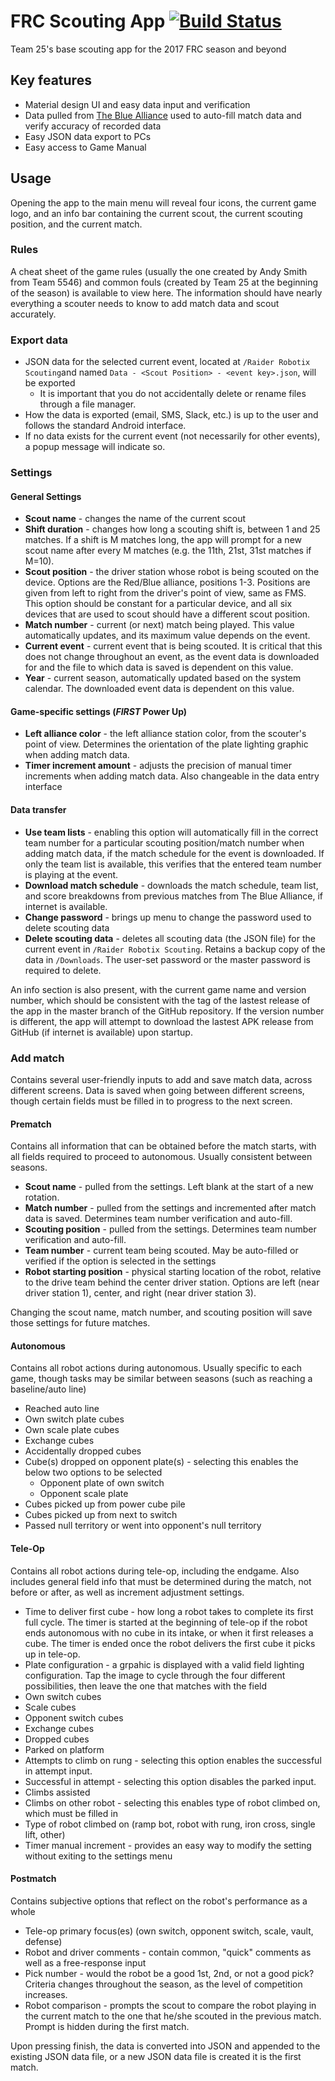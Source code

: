 # FRC Scouting App [![Build Status](https://travis-ci.org/spencerng/Scouting-App.svg?branch=master)](https://travis-ci.org/spencerng/Scouting-App)

Team 25's base scouting app for the 2017 FRC season and beyond

## Key features 

* Material design UI and easy data input and verification
* Data pulled from [The Blue Alliance](http://www.thebluealliance.com/) used to auto-fill match data and verify accuracy of recorded data
* Easy JSON data export to PCs
* Easy access to Game Manual

## Usage

Opening the app to the main menu will reveal four icons, the current game logo, and an info bar containing the current scout, the current scouting position, and the current match.

### Rules

A cheat sheet of the game rules (usually the one created by Andy Smith from Team 5546) and common fouls (created by Team 25 at the beginning of the season) is available to view here. The information should have nearly everything a scouter needs to know to add match data and scout accurately.

### Export data

* JSON data for the selected current event, located at `/Raider Robotix Scouting`and named `Data - <Scout Position> - <event key>.json`, will be exported
  * It is important that you do not accidentally delete or rename files through a file manager.
* How the data is exported (email, SMS, Slack, etc.) is up to the user and follows the standard Android interface.
* If no data exists for the current event (not necessarily for other events), a popup message will indicate so.

### Settings

#### General Settings

* **Scout name** - changes the name of the current scout 
* **Shift duration** - changes how long a scouting shift is, between 1 and 25 matches. If a shift is M matches long, the app will prompt for a new scout name after every M matches (e.g. the 11th, 21st, 31st matches if M=10).
* **Scout position** - the driver station whose robot is being scouted on the device. Options are the Red/Blue alliance, positions 1-3. Positions are given from left to right from the driver's point of view, same as FMS. This option should be constant for a particular device, and all six devices that are used to scout should have a different scout position.
* **Match number** - current (or next) match being played. This value automatically updates, and its maximum value depends on the event.
* **Current event** - current event that is being scouted. It is critical that this does not change throughout an event, as the event data is downloaded for and the file to which data is saved is dependent on this value.
* **Year** - current season, automatically updated based on the system calendar. The downloaded event data is dependent on this value.

#### Game-specific settings (*FIRST* Power Up)

* **Left alliance color** - the left alliance station color, from the scouter's point of view. Determines the orientation of the plate lighting graphic when adding match data.
* **Timer increment amount** - adjusts the precision of manual timer increments when adding match data. Also changeable in the data entry interface

#### Data transfer

* **Use team lists** - enabling this option will automatically fill in the correct team number for a particular scouting position/match number when adding match data, if the match schedule for the event is downloaded. If only the team list is available, this verifies that the entered team number is playing at the event.
* **Download match schedule** - downloads the match schedule, team list, and score breakdowns from previous matches from The Blue Alliance, if internet is available.
* **Change password** - brings up menu to change the password used to delete scouting data
* **Delete scouting data** - deletes all scouting data (the JSON file) for the current event in `/Raider Robotix Scouting`. Retains a backup copy of the data in `/Downloads`. The user-set password or the master password is required to delete.

An info section is also present, with the current game name and version number, which should be consistent with the tag of the lastest release of the app in the master branch of the GitHub repository. If the version number is different, the app will attempt to download the lastest APK release from GitHub (if internet is available) upon startup.

### Add match

Contains several user-friendly inputs to add and save match data, across different screens. Data is saved when going between different screens, though certain fields must be filled in to progress to the next screen.

#### Prematch

Contains all information that can be obtained before the match starts, with all fields required to proceed to autonomous. Usually consistent between seasons.

* **Scout name** - pulled from the settings. Left blank at the start of a new rotation.
* **Match number** - pulled from the settings and incremented after match data is saved. Determines team number verification and auto-fill.
* **Scouting position** - pulled from the settings. Determines team number verification and auto-fill.
* **Team number** - current team being scouted. May be auto-filled or verified if the option is selected in the settings
* **Robot starting position** - physical starting location of the robot, relative to the drive team behind the center driver station. Options are left (near driver station 1), center, and right (near driver station 3).

Changing the scout name, match number, and scouting position will save those settings for future matches.

#### Autonomous

Contains all robot actions during autonomous. Usually specific to each game, though tasks may be similar between seasons (such as reaching a baseline/auto line)

* Reached auto line
* Own switch plate cubes
* Own scale plate cubes
* Exchange cubes
* Accidentally dropped cubes
* Cube(s) dropped on opponent plate(s) - selecting this enables the below two options to be selected
  * Opponent plate of own switch
  * Opponent scale plate
* Cubes picked up from power cube pile
* Cubes picked up from next to switch
* Passed null territory or went into opponent's null territory

#### Tele-Op

Contains all robot actions during tele-op, including the endgame. Also includes general field info that must be determined during the match, not before or after, as well as increment adjustment settings.

* Time to deliver first cube - how long a robot takes to complete its first full cycle. The timer is started at the beginning of tele-op if the robot ends autonomous with no cube in its intake, or when it first releases a cube. The timer is ended once the robot delivers the first cube it picks up in tele-op.
* Plate configuration - a grpahic is displayed with a valid field lighting configuration. Tap the image to cycle through the four different possibilities, then leave the one that matches with the field
* Own switch cubes
* Scale cubes
* Opponent switch cubes
* Exchange cubes
* Dropped cubes
* Parked on platform
* Attempts to climb on rung - selecting this option enables the successful in attempt input.
* Successful in attempt - selecting this option disables the parked input.
* Climbs assisted
* Climbs on other robot - selecting this enables type of robot climbed on, which must be filled in
* Type of robot climbed on (ramp bot, robot with rung, iron cross, single lift, other)
* Timer manual increment - provides an easy way to modify the setting without exiting to the settings menu

#### Postmatch

Contains subjective options that reflect on the robot's performance as a whole

* Tele-op primary focus(es) (own switch, opponent switch, scale, vault, defense)
* Robot and driver comments - contain common, "quick" comments as well as a free-response input
* Pick number - would the robot be a good 1st, 2nd, or not a good pick? Criteria changes throughout the season, as the level of competition increases.
* Robot comparison - prompts the scout to compare the robot playing in the current match to the one that he/she scouted in the previous match. Prompt is hidden during the first match.

Upon pressing finish, the data is converted into JSON and appended to the existing JSON data file, or a new JSON data file is created it is the first match.
